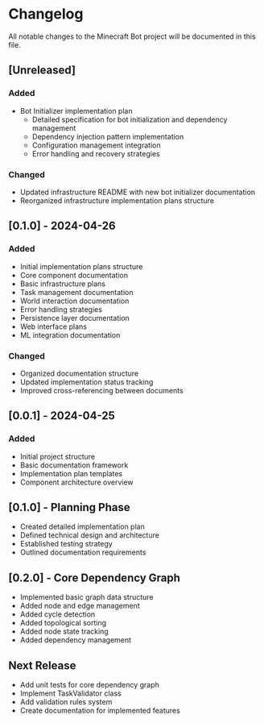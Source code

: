 # Changelog

All notable changes to the Minecraft Bot project will be documented in this file.

## [Unreleased]

### Added
- Bot Initializer implementation plan
  - Detailed specification for bot initialization and dependency management
  - Dependency injection pattern implementation
  - Configuration management integration
  - Error handling and recovery strategies

### Changed
- Updated infrastructure README with new bot initializer documentation
- Reorganized infrastructure implementation plans structure

## [0.1.0] - 2024-04-26

### Added
- Initial implementation plans structure
- Core component documentation
- Basic infrastructure plans
- Task management documentation
- World interaction documentation
- Error handling strategies
- Persistence layer documentation
- Web interface plans
- ML integration documentation

### Changed
- Organized documentation structure
- Updated implementation status tracking
- Improved cross-referencing between documents

## [0.0.1] - 2024-04-25

### Added
- Initial project structure
- Basic documentation framework
- Implementation plan templates
- Component architecture overview

## [0.1.0] - Planning Phase
- Created detailed implementation plan
- Defined technical design and architecture
- Established testing strategy
- Outlined documentation requirements

## [0.2.0] - Core Dependency Graph
- Implemented basic graph data structure
- Added node and edge management
- Added cycle detection
- Added topological sorting
- Added node state tracking
- Added dependency management

## Next Release
- Add unit tests for core dependency graph
- Implement TaskValidator class
- Add validation rules system
- Create documentation for implemented features 
